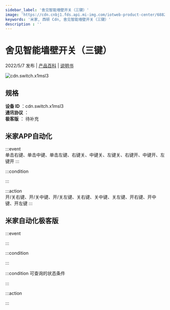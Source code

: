 ```yaml
---
sidebar_label: '舍见智能墙壁开关（三键）'
image: 'https://cdn.cnbj1.fds.api.mi-img.com/iotweb-product-center/6882139d091bc788e3b62be5afb876b8_1648871251504.png?GalaxyAccessKeyId=AKVGLQWBOVIRQ3XLEW&Expires=9223372036854775807&Signature=wRKDgOse+YRj5u9/qSQquhKORTo='
keywords: '米家, 西顿 Cdn, 舍见智能墙壁开关（三键）'
description : ''
---
```

# 舍见智能墙壁开关（三键）

2022/5/7 发布 | [产品百科](https://home.mi.com/webapp/content/baike/product/index.html?model=cdn.switch.x1msl3/) | [说明书](https://home.mi.com/views/introduction.html?model=cdn.switch.x1msl3&region=cn)

![cdn.switch.x1msl3](https://cdn.cnbj1.fds.api.mi-img.com/iotweb-product-center/6882139d091bc788e3b62be5afb876b8_1648871251504.png?GalaxyAccessKeyId=AKVGLQWBOVIRQ3XLEW&Expires=9223372036854775807&Signature=wRKDgOse+YRj5u9/qSQquhKORTo=)

## 规格  
> 
**设备 ID** ：cdn.switch.x1msl3  
**通讯协议** ：  
**极客版**  ： 待补充 


## 米家APP自动化  

:::event  
单击右键、单击中键、单击左键、右键关、中键关、左键关、右键开、中键开、左键开
:::

:::condition  

:::

:::action   
开/关右键、开/关中键、开/关左键、关右键、关中键、关左键、开右键、开中键、开左键
:::

## 米家自动化极客版  

:::event  

:::

:::condition  

:::

:::condition 可查询的状态条件  

:::

:::action  

:::

        
